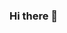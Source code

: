 ### Hi there 👋

<!--
**ArghyaDas21112001/ArghyaDas21112001** is a ✨ _special_ ✨ repository because its `README.md` (this file) appears on your GitHub profile.

Here are some ideas to get you started:

- 🔭 I’m currently working on some Projects of Python
- 🌱 I’m currently learning Java 
- 👯 I’m looking to collaborate on ...
- 🤔 I’m looking for help with Java
- 💬 Ask me about C,C++,Python 
- 📫 How to reach me: ...
- 😄 Pronouns: ...
- ⚡ Fun fact: ...
-->
